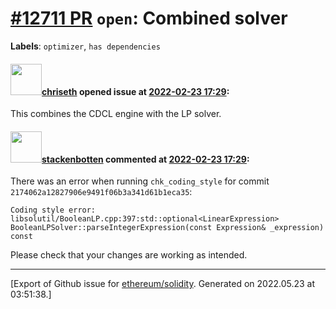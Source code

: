 # [\#12711 PR](https://github.com/ethereum/solidity/pull/12711) `open`: Combined solver
**Labels**: `optimizer`, `has dependencies`


#### <img src="https://avatars.githubusercontent.com/u/9073706?v=4" width="50">[chriseth](https://github.com/chriseth) opened issue at [2022-02-23 17:29](https://github.com/ethereum/solidity/pull/12711):

This combines the CDCL engine with the LP solver.

#### <img src="https://avatars.githubusercontent.com/u/44874361?v=4" width="50">[stackenbotten](https://github.com/stackenbotten) commented at [2022-02-23 17:29](https://github.com/ethereum/solidity/pull/12711#issuecomment-1055937734):

There was an error when running `chk_coding_style` for commit `2174062a12827906e9491f06b3a341d61b1eca35`:
```
Coding style error:
libsolutil/BooleanLP.cpp:397:std::optional<LinearExpression> BooleanLPSolver::parseIntegerExpression(const Expression& _expression) const

```
Please check that your changes are working as intended.


-------------------------------------------------------------------------------



[Export of Github issue for [ethereum/solidity](https://github.com/ethereum/solidity). Generated on 2022.05.23 at 03:51:38.]
